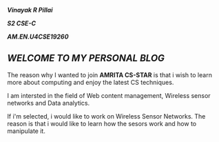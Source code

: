 ***Vinayak R Pillai***

***S2 CSE-C***

***AM.EN.U4CSE19260***

## ***WELCOME TO MY PERSONAL BLOG***

The reason why I wanted to join **AMRITA CS-STAR** is that i wish to learn more about computing and enjoy the latest CS techniques.

I am intersted in the field of Web content management, Wireless sensor networks and Data analytics.

If i'm selected, i would like to work on Wireless Sensor Networks. The reason is that i would like to learn how the sesors work and how to manipulate it.


